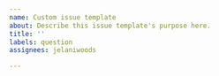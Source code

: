 ```yaml
---
name: Custom issue template
about: Describe this issue template's purpose here.
title: ''
labels: question
assignees: jelaniwoods

---
```



